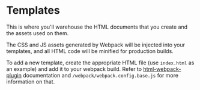 # Templates

This is where you'll warehouse the HTML documents that you create and the assets used on them.

The CSS and JS assets generated by Webpack will be injected into your templates, and all HTML code will be minified for production builds.

To add a new template, create the appropriate HTML file (use `index.html` as an example) and add it to your webpack build. Refer to [html-webpack-plugin](https://github.com/jantimon/html-webpack-plugin) documentation and `/webpack/webpack.config.base.js` for more information on that.

